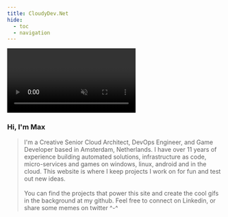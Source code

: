 ```yaml
---
title: CloudyDev.Net
hide:
  - toc
  - navigation
---
```



<head>
     <link rel="stylesheet" href="https://cdnjs.cloudflare.com/ajax/libs/font-awesome/4.7.0/css/font-awesome.min.css">
     <style>
        @import url('https://fonts.googleapis.com/css2?family=Lato:wght@300&display=swap');
        h1 {
          display: none;
        }
    </style> 
</head>
 
<div id=hero>
  <div class="hero-bg">
    <video playsinline autoplay muted id="video-bg" class="video-bg">
    </video>
  </div>
</div>

<div class="card-container">
  <div class="card">

  <div class="card-header">
  <h3>Hi, I'm Max</h3>
  </div>

  <div class="card-body">
          <blockquote>
          I'm a Creative Senior Cloud Architect, DevOps Engineer, and Game Developer based in Amsterdam, Netherlands. 
          I have over 11 years of experience building automated solutions, infrastructure as code, micro-services and games on windows, linux, android and in the cloud.
          This website is where I keep projects I work on for fun and test out new ideas.
          <br></br>
          You can find the projects that power this site and create the cool gifs in the background at my github. Feel free to connect on Linkedin, or share some memes on twitter ^-^
          </blockquote>
    </div>
    <div class="card-links">
      <h4><a href="https://www.github.com/cloudymax"><i class="fa fa-github-square"></i></a> <a href="https://www.linkedin.com/in/cloudymax"><i class="fa fa-linkedin-square"></i></a> <a href="https://www.twitter.com/@sudosendtweet"><i class="fa fa-twitter-square"></i></a></h4>
    </div>
  </div>
</div>